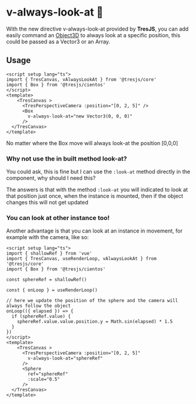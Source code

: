 # v-always-look-at 👀

With the new directive v-always-look-at provided by **TresJS**, you can add easily command an [Object3D](https://threejs.org/docs/index.html?q=object#api/en/core/Object3D) to always look at a specific position, this could be passed as a Vector3 or an Array.

## Usage

```vue{3,9}
<script setup lang="ts">
import { TresCanvas, vAlwaysLookAt } from '@tresjs/core'
import { Box } from '@tresjs/cientos'
</script>
<template>
    <TresCanvas >
      <TresPerspectiveCamera :position="[0, 2, 5]" />
      <Box
        v-always-look-at="new Vector3(0, 0, 0)"
      />
  </TresCanvas>
</template>
```
No matter where the Box move will always look-at the position [0,0,0]

### Why not use the in built method look-at?

You could ask, this is fine but I can use the `:look-at` method directly in the component, why should I need this?

The answers is that with the method `:look-at` you will indicated to look at that position just once, when the instance is mounted, then if the object changes this will not get updated

### You can look at other instance too!

Another advantage is that you can look at an instance in movement, for example with the camera, like so:

```vue{4,6,20,23}
<script setup lang="ts">
import { shallowRef } from 'vue'
import { TresCanvas, useRenderLoop, vAlwaysLookAt } from '@tresjs/core'
import { Box } from '@tresjs/cientos'

const sphereRef = shallowRef()

const { onLoop } = useRenderLoop()

// here we update the position of the sphere and the camera will always follow the object
onLoop(({ elapsed }) => {
  if (sphereRef.value) {
    sphereRef.value.value.position.y = Math.sin(elapsed) * 1.5
  }
})
</script>
<template>
    <TresCanvas >
      <TresPerspectiveCamera :position="[0, 2, 5]"
        v-always-look-at="sphereRef"
      />
      <Sphere
        ref="sphereRef"
        :scale="0.5"
      />
  </TresCanvas>
</template>
```
